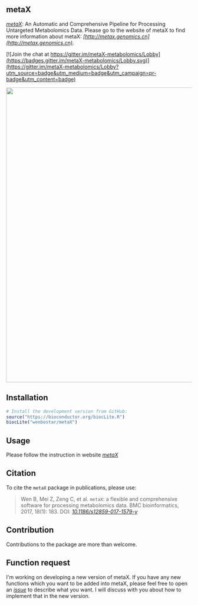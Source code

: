 ## metaX
*[metaX](http://metax.genomics.cn)*: An Automatic and Comprehensive Pipeline for Processing Untargeted Metabolomics Data. Please go to the website of metaX to find more information about metaX: *[http://metax.genomics.cn](http://metax.genomics.cn)*.

[![Join the chat at https://gitter.im/metaX-metabolomics/Lobby](https://badges.gitter.im/metaX-metabolomics/Lobby.svg)](https://gitter.im/metaX-metabolomics/Lobby?utm_source=badge&utm_medium=badge&utm_campaign=pr-badge&utm_content=badge)

<img src="https://github.com/wenbostar/metaX/blob/master/inst/extdata/metaX_pipeline.PNG" width=800 class="center">

## Installation

``` r
# Install the development version from GitHub:
source("https://bioconductor.org/biocLite.R")
biocLite("wenbostar/metaX")
```

## Usage

Please follow the instruction in website *[metaX](http://metax.genomics.cn)*

## Citation

To cite the `metaX` package in publications, please use:

> Wen B, Mei Z, Zeng C, et al. `metaX`: a flexible and comprehensive software for processing metabolomics data. BMC bioinformatics, 2017, 18(1): 183. DOI: *[10.1186/s12859-017-1579-y](https://bmcbioinformatics.biomedcentral.com/articles/10.1186/s12859-017-1579-y)*


## Contribution

Contributions to the package are more than welcome. 


## Function request

I'm working on developing a new version of metaX. If you have any new functions which you want to be added into metaX, please feel free to open an *[issue](https://github.com/wenbostar/metaX/issues)* to describe what you want. I will discuss with you about how to implement that in the new version.
